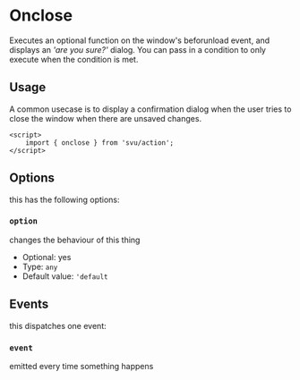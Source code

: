# Onclose

Executes an optional function on the window's beforunload event, and displays an _'are you sure?'_ dialog. You can pass in a condition to only execute when the condition is met.

## Usage

A common usecase is to display a confirmation dialog when the user tries to close the window when there are unsaved changes.

```svelte
<script>
	import { onclose } from 'svu/action';
</script>
```

## Options

this has the following options:

### `option`

changes the behaviour of this thing

- Optional: yes
- Type: `any`
- Default value: `'default`

## Events

this dispatches one event:

### `event`

emitted every time something happens
